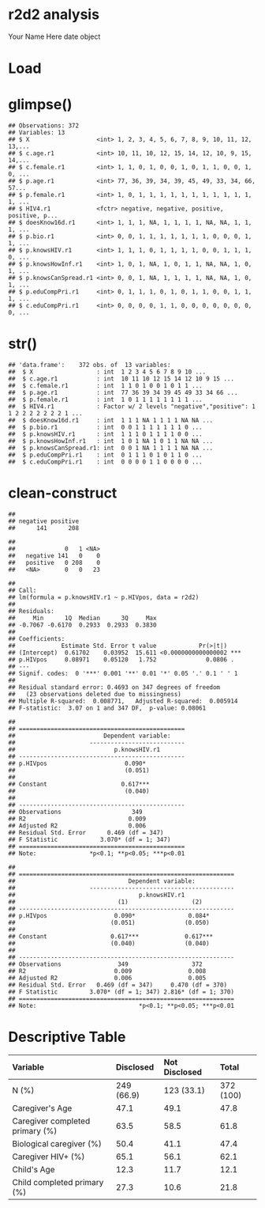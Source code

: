 r2d2 analysis
================
Your Name Here
date object

Load
====

glimpse()
=========

    ## Observations: 372
    ## Variables: 13
    ## $ X                   <int> 1, 2, 3, 4, 5, 6, 7, 8, 9, 10, 11, 12, 13,...
    ## $ c.age.r1            <int> 10, 11, 10, 12, 15, 14, 12, 10, 9, 15, 14,...
    ## $ c.female.r1         <int> 1, 1, 0, 1, 0, 0, 1, 0, 1, 1, 0, 0, 1, 0, ...
    ## $ p.age.r1            <int> 77, 36, 39, 34, 39, 45, 49, 33, 34, 66, 57...
    ## $ p.female.r1         <int> 1, 0, 1, 1, 1, 1, 1, 1, 1, 1, 1, 1, 1, 1, ...
    ## $ HIV4.r1             <fctr> negative, negative, positive, positive, p...
    ## $ doesKnow16d.r1      <int> 1, 1, 1, NA, 1, 1, 1, 1, NA, NA, 1, 1, 1, ...
    ## $ p.bio.r1            <int> 0, 0, 1, 1, 1, 1, 1, 1, 1, 0, 0, 0, 1, 1, ...
    ## $ p.knowsHIV.r1       <int> 1, 1, 1, 0, 1, 1, 1, 1, 0, 0, 1, 1, 1, 0, ...
    ## $ p.knowsHowInf.r1    <int> 1, 0, 1, NA, 1, 0, 1, 1, NA, NA, 1, 0, 1, ...
    ## $ p.knowsCanSpread.r1 <int> 0, 0, 1, NA, 1, 1, 1, 1, NA, NA, 1, 0, 1, ...
    ## $ p.eduCompPri.r1     <int> 0, 1, 1, 1, 0, 1, 0, 1, 1, 0, 0, 1, 1, 1, ...
    ## $ c.eduCompPri.r1     <int> 0, 0, 0, 0, 1, 1, 0, 0, 0, 0, 0, 0, 0, 0, ...

str()
=====

    ## 'data.frame':    372 obs. of  13 variables:
    ##  $ X                  : int  1 2 3 4 5 6 7 8 9 10 ...
    ##  $ c.age.r1           : int  10 11 10 12 15 14 12 10 9 15 ...
    ##  $ c.female.r1        : int  1 1 0 1 0 0 1 0 1 1 ...
    ##  $ p.age.r1           : int  77 36 39 34 39 45 49 33 34 66 ...
    ##  $ p.female.r1        : int  1 0 1 1 1 1 1 1 1 1 ...
    ##  $ HIV4.r1            : Factor w/ 2 levels "negative","positive": 1 1 2 2 2 2 2 2 2 1 ...
    ##  $ doesKnow16d.r1     : int  1 1 1 NA 1 1 1 1 NA NA ...
    ##  $ p.bio.r1           : int  0 0 1 1 1 1 1 1 1 0 ...
    ##  $ p.knowsHIV.r1      : int  1 1 1 0 1 1 1 1 0 0 ...
    ##  $ p.knowsHowInf.r1   : int  1 0 1 NA 1 0 1 1 NA NA ...
    ##  $ p.knowsCanSpread.r1: int  0 0 1 NA 1 1 1 1 NA NA ...
    ##  $ p.eduCompPri.r1    : int  0 1 1 1 0 1 0 1 1 0 ...
    ##  $ c.eduCompPri.r1    : int  0 0 0 0 1 1 0 0 0 0 ...

clean-construct
===============

    ## 
    ## negative positive 
    ##      141      208

    ##           
    ##              0   1 <NA>
    ##   negative 141   0    0
    ##   positive   0 208    0
    ##   <NA>       0   0   23

    ## 
    ## Call:
    ## lm(formula = p.knowsHIV.r1 ~ p.HIVpos, data = r2d2)
    ## 
    ## Residuals:
    ##     Min      1Q  Median      3Q     Max 
    ## -0.7067 -0.6170  0.2933  0.2933  0.3830 
    ## 
    ## Coefficients:
    ##             Estimate Std. Error t value            Pr(>|t|)    
    ## (Intercept)  0.61702    0.03952  15.611 <0.0000000000000002 ***
    ## p.HIVpos     0.08971    0.05120   1.752              0.0806 .  
    ## ---
    ## Signif. codes:  0 '***' 0.001 '**' 0.01 '*' 0.05 '.' 0.1 ' ' 1
    ## 
    ## Residual standard error: 0.4693 on 347 degrees of freedom
    ##   (23 observations deleted due to missingness)
    ## Multiple R-squared:  0.008771,   Adjusted R-squared:  0.005914 
    ## F-statistic:  3.07 on 1 and 347 DF,  p-value: 0.08061

    ## 
    ## ===============================================
    ##                         Dependent variable:    
    ##                     ---------------------------
    ##                            p.knowsHIV.r1       
    ## -----------------------------------------------
    ## p.HIVpos                      0.090*           
    ##                               (0.051)          
    ##                                                
    ## Constant                     0.617***          
    ##                               (0.040)          
    ##                                                
    ## -----------------------------------------------
    ## Observations                    349            
    ## R2                             0.009           
    ## Adjusted R2                    0.006           
    ## Residual Std. Error      0.469 (df = 347)      
    ## F Statistic            3.070* (df = 1; 347)    
    ## ===============================================
    ## Note:               *p<0.1; **p<0.05; ***p<0.01

    ## 
    ## =============================================================
    ##                                Dependent variable:           
    ##                     -----------------------------------------
    ##                                   p.knowsHIV.r1              
    ##                             (1)                  (2)         
    ## -------------------------------------------------------------
    ## p.HIVpos                   0.090*               0.084*       
    ##                           (0.051)              (0.050)       
    ##                                                              
    ## Constant                  0.617***             0.617***      
    ##                           (0.040)              (0.040)       
    ##                                                              
    ## -------------------------------------------------------------
    ## Observations                349                  372         
    ## R2                         0.009                0.008        
    ## Adjusted R2                0.006                0.005        
    ## Residual Std. Error   0.469 (df = 347)     0.470 (df = 370)  
    ## F Statistic         3.070* (df = 1; 347) 2.816* (df = 1; 370)
    ## =============================================================
    ## Note:                             *p<0.1; **p<0.05; ***p<0.01

Descriptive Table
=================

| Variable                        | Disclosed  | Not Disclosed | Total     |
|:--------------------------------|:-----------|:--------------|:----------|
| N (%)                           | 249 (66.9) | 123 (33.1)    | 372 (100) |
| Caregiver's Age                 | 47.1       | 49.1          | 47.8      |
| Caregiver completed primary (%) | 63.5       | 58.5          | 61.8      |
| Biological caregiver (%)        | 50.4       | 41.1          | 47.4      |
| Caregiver HIV+ (%)              | 65.1       | 56.1          | 62.1      |
| Child's Age                     | 12.3       | 11.7          | 12.1      |
| Child completed primary (%)     | 27.3       | 10.6          | 21.8      |
